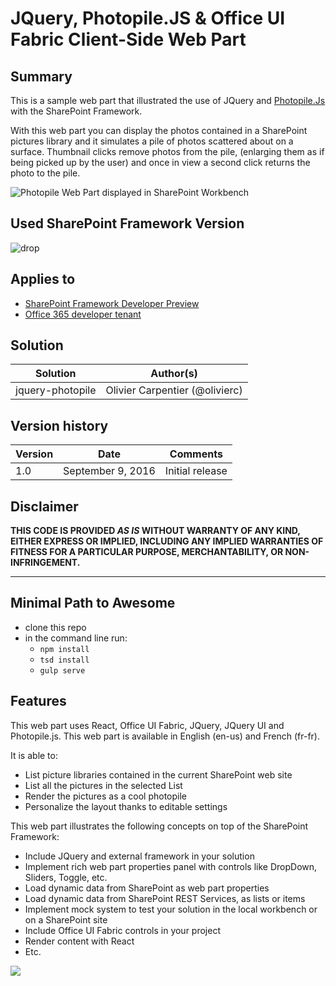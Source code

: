 ﻿# JQuery, Photopile.JS & Office UI Fabric Client-Side Web Part

## Summary

This is a sample web part that illustrated the use of JQuery and  [Photopile.Js](https://github.com/bigbhowell/Photopile-JS)
with the SharePoint Framework.

With this web part you can display the photos contained in a SharePoint pictures library and it
simulates a pile of photos scattered about on a surface. Thumbnail clicks remove photos from the pile,
(enlarging them as if being picked up by the user) and once in view a second click returns the photo to the pile.

![Photopile Web Part displayed in SharePoint Workbench](./assets/photopileoverview.gif)

## Used SharePoint Framework Version 
![drop](https://img.shields.io/badge/drop-drop1-red.svg)

## Applies to

* [SharePoint Framework Developer Preview](http://dev.office.com/sharepoint/docs/spfx/sharepoint-framework-overview)
* [Office 365 developer tenant](http://dev.office.com/sharepoint/docs/spfx/set-up-your-developer-tenant)

## Solution

Solution|Author(s)
--------|---------
jquery-photopile|Olivier Carpentier (@olivierc)

## Version history

Version|Date|Comments
-------|----|--------
1.0|September 9, 2016|Initial release

## Disclaimer
**THIS CODE IS PROVIDED *AS IS* WITHOUT WARRANTY OF ANY KIND, EITHER EXPRESS OR IMPLIED, INCLUDING ANY IMPLIED WARRANTIES OF FITNESS FOR A PARTICULAR PURPOSE, MERCHANTABILITY, OR NON-INFRINGEMENT.**

---

## Minimal Path to Awesome

- clone this repo
- in the command line run:
  - `npm install`
  - `tsd install`
  - `gulp serve`

## Features

This web part uses React, Office UI Fabric, JQuery, JQuery UI and Photopile.js. This web part is available in English (en-us)
and French (fr-fr).

It is able to:
* List picture libraries contained in the current SharePoint web site
* List all the pictures in the selected List
* Render the pictures as a cool photopile
* Personalize the layout thanks to editable settings

This web part illustrates the following concepts on top of the SharePoint Framework:
* Include JQuery and external framework in your solution
* Implement rich web part properties panel with controls like DropDown, Sliders, Toggle, etc.
* Load dynamic data from SharePoint as web part properties
* Load dynamic data from SharePoint REST Services, as lists or items
* Implement mock system to test your solution in the local workbench or on a SharePoint site
* Include Office UI Fabric controls in your project
* Render content with React
* Etc.


<img src="https://telemetry.sharepointpnp.com/sp-dev-fx-webparts/samples/jquery-photopile" />